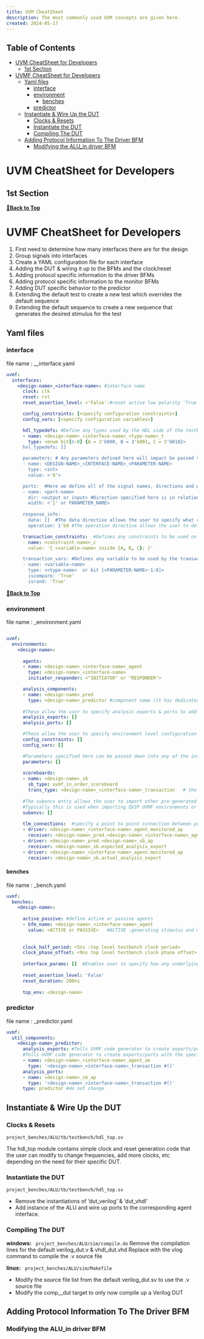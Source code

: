 ```yaml
---
title: UVM CheatSheet
description: The most commonly used UVM concepts are given here.
created: 2024-05-17
---
```


## Table of Contents

- [UVM CheatSheet for Developers](#uvm-cheatsheet-for-developers)
  - [1st Section](#1st-section)
- [UVMF CheatSheet for Developers](#uvmf-cheatsheet-for-developers)
  - [Yaml files](#yaml-files)
    - [interface](#interface)
    - [environment](#environment)
      - [benches](#benches)
    - [predictor](#predictor)
  - [Instantiate \& Wire Up the DUT](#instantiate--wire-up-the-dut)
    - [Clocks \& Resets](#clocks--resets)
    - [Instantiate the DUT](#instantiate-the-dut)
    - [Compiling The DUT](#compiling-the-dut)
  - [Adding Protocol Information To The Driver BFM](#adding-protocol-information-to-the-driver-bfm)
    - [Modifying the ALU\_in driver BFM](#modifying-the-alu_in-driver-bfm)

# UVM CheatSheet for Developers

## 1st Section

**[🔼Back to Top](#table-of-contents)**

# UVMF CheatSheet for Developers

1. First need to determine how many interfaces there are for the design
2. Group signals into interfaces
3. Create a YAML configuration file for each interface
4. Adding the DUT & wiring it up to the BFMs and the clock/reset
5. Adding protocol specific information to the driver BFMs
6. Adding protocol specific information to the monitor BFMs
7. Adding DUT specific behavior to the predictor
8. Extending the default test to create a new test which overrides the default sequence
9. Extending the default sequence to create a new sequence that generates the desired stimulus for the test

## Yaml files

### interface

file name : <design-name>_<interface-name>_interface.yaml

```yaml
uvmf:
  interfaces:
    <design-name>_<interface-name>: #interface name
      clock: clk
      reset: rst
      reset_assertion_level: <'False':#reset active low polarity 'True' :#reset active high polarity>

      config_constraints: [<specify configuration constraints>]
      config_vars: [<specify configuration variables>]

      hdl_typedefs: #Define any types used by the HDL side of the testbench
      - name: <design-name>_<interface-name>_<type-name>_t 
        type: <enum bit[n:0] {A = 3'b000, B = 3'b001, C = 3'b010}>
      hvl_typedefs: []

      parameters: # Any parameters defined here will impact be passed to multiple classes within the agent
      - name: <DESIGN-NAME>_<INTERFACE-NAME>_<PARAMETER-NAME>
        type: <int>
        value: <'8'>

      ports:  #Here we define all of the signal names, directions and widths for the agent/interface
      - name: <port-name>
        dir: <output or input> #Direction specified here is in relation to the testbench
        width: <'1' or PARAMETER_NAME>  
      
      response_info:
        data: []  #The data directive allows the user to specify what response data should be passed back from the driver to the originating sequence.
        operation: 1'b0 #The operation directive allows the user to define if the driver should pass any response data back to the sequence. 1’b0  tells the driver not to send back any response

      transaction_constraints:  #Defines any constraints to be used on the transaction variables
      - name: <constraint-name>_c
        value: '{ <variable-name> inside {A, B, C}; }' 

      transaction_vars: #Defines any variable to be used by the transaction class.
      - name: <variable-name>
        type: <<type-name>  or bit [<PARAMETER-NAME>-1:0]>
        iscompare: 'True'
        isrand: 'True'  
```

**[🔼Back to Top](#table-of-contents)**

### environment

file name : <design-name>_environment.yaml

```yaml

uvmf:
  environments:
    <design-name>:  
    
      agents:
      - name: <design-name>_<interface-name>_agent  
        type: <design-name>_<interface-name> 
        initiator_responder: <"INITIATOR" or "RESPONDER">  

      analysis_components:
      - name: <design-name>_pred
        type: <design-name>_predictor #component name (it has dedicated yaml file)
      
      #These allow the user to specify analysis exports & ports to add to the environment class, typically implemented when the block level environment is to be utilized within a larger system level UVM testbench. 
      analysis_exports: []
      analysis_ports: []

      #These allow the user to specify environment level configuration variables, configuration constraints and parameters for the environment class.
      config_constraints: []
      config_vars: []

      #Parameters specified here can be passed down into any of the instantiated agents or other analysis components.
      parameters: []
    
      scoreboards:
      - name: <design-name>_sb
        sb_type: uvmf_in_order_scoreboard
        trans_type: <design-name>_<interface-name>_transaction   # the transaction class that the scoreboard will operate on 
    
      #The subenvs entry allows the user to import other pre-generated UVMF environments, thus creating a hierarchical environment.
      #Typically this is used when importing QVIP UVMF environments or creating a system level UVMF testbench that is reusing block level UVMF environments
      subenvs: []
    
      tlm_connections:  #specify a point to point connection between ports/exports
      - driver: <design-name>_<interface-name>_agent.monitored_ap       # connection 00     
        receiver: <design-name>_pred.<design-name>_<interface-name>_agent_ae                            
      - driver: <design-name>_pred.<design-name>_sb_ap                  # connection 01
        receiver: <design-name>_sb.expected_analysis_export
      - driver: <design-name>_<interface-name>_agent.monitored_ap       # connection 02
        receiver: <design-name>_sb.actual_analysis_export

```

#### benches

file name : <design-name>_bench.yaml

```yaml
uvmf:
  benches:
    <design-name>:   
    
      active_passive: #define active or passive agents
      - bfm_name: <design-name>_<interface-name>_agent
        value: <ACTIVE or PASSIVE>   #ACTIVE :generating stimulus and monitoring the signal interface #PASSIVE :will not drive stimulus as it only monitors DUT output signals
      
    
      clock_half_period: <5ns :top level testbench clock period>  
      clock_phase_offset: <9ns top level testbench clock phase offset>
    
      interface_params: []  #Enables user to specify how any underlying BFMs should be parameterized
    
      reset_assertion_level: 'False'  
      reset_duration: 200ns         
    
      top_env: <design-name>

```

### predictor

file name : <design-name>_predictor.yaml

```yaml
uvmf:
  util_components:
    <design-name>_predictor:  
      analysis_exports: #Tells UVMF code generator to create exports/ports with the specified names and specified transaction types
      #Tells UVMF code generator to create exports/ports with the specified names and specified transaction types
      - name: <design-name>_<interface-name>_agent_ae
        type: '<design-name>_<interface-name>_transaction #()'
      analysis_ports:
      - name: <design-name>_sb_ap
        type: '<design-name>_<interface-name>_transaction #()'
      type: predictor #do not change


```

## Instantiate & Wire Up the DUT

### Clocks & Resets

`project_benches/ALU/tb/testbench/hdl_top.sv`

The hdl_top module contains simple clock and reset generation code that the user can modify to change frequencies, add more clocks, etc depending on the need for their specific DUT.

### Instantiate the DUT

`project_benches/ALU/tb/testbench/hdl_top.sv`

- Remove the instantiations of ‘dut_verilog’ & ‘dut_vhdl’
- Add instance of the ALU and wire up ports to the corresponding agent interface.

### Compiling The DUT

**windows:** ` project_benches/ALU/sim/compile.do`
Remove the compilation lines for the default verilog_dut.v & vhdl_dut.vhd
Replace with the vlog command to compile the <design-name>.v source file

**linux:** ` project_benches/ALU/sim/Makefile`

- Modify the source file list from the default verilog_dut.sv to use the <design-name>.v source file
- Modify the comp_<design-name>_dut target to only now compile up a Verilog DUT

## Adding Protocol Information To The Driver BFM

### Modifying the ALU_in driver BFM
